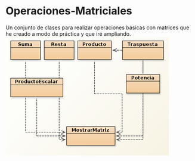 Operaciones-Matriciales
=======================

Un conjunto de clases para realizar operaciones básicas con matrices que he creado a modo de práctica y que iré ampliando.
![alt tag](https://raw.githubusercontent.com/sankosk/Operaciones-Matriciales/master/2014-11-24-131936_2732x768_scrot.png)
